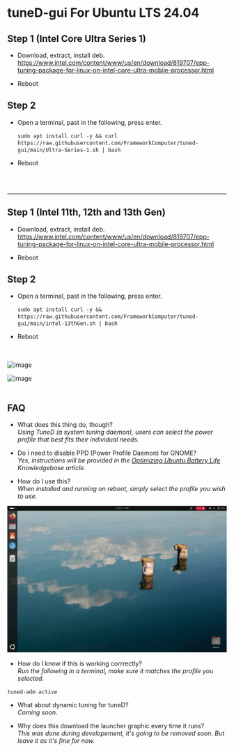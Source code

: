 # tuneD-gui For Ubuntu LTS 24.04

## Step 1 (Intel Core Ultra Series 1) 

- Download, extract, install deb. https://www.intel.com/content/www/us/en/download/819707/epp-tuning-package-for-linux-on-intel-core-ultra-mobile-processor.html

- Reboot

## Step 2 

- Open a terminal, past in the following, press enter.

  ```
  sudo apt install curl -y && curl https://raw.githubusercontent.com/FrameworkComputer/tuned-gui/main/Ultra-Series-1.sh | bash
  ```

- Reboot

<br/>
<br/>

---------------------------------------

## Step 1 (Intel 11th, 12th and 13th Gen) 

- Download, extract, install deb. https://www.intel.com/content/www/us/en/download/819707/epp-tuning-package-for-linux-on-intel-core-ultra-mobile-processor.html

- Reboot

## Step 2 

- Open a terminal, past in the following, press enter.

  ```
  sudo apt install curl -y && https://raw.githubusercontent.com/FrameworkComputer/tuned-gui/main/intel-13thGen.sh | bash
  ```

- Reboot


<br/><br/>
![image](https://raw.githubusercontent.com/FrameworkComputer/tuned-gui/main/images/dark.png)

![image](https://raw.githubusercontent.com/FrameworkComputer/tuned-gui/main/images/light.png)
<br/><br/> 

## FAQ

- What does this thing do, though?  \
  *Using TuneD (a system tuning daemon), users can select the power profile that best fits their individual needs.*


- Do I need to disable PPD (Power Profile Daemon) for GNOME?  \
*Yes, instructions will be provided in the [Optimizing Ubuntu Battery Life](https://knowledgebase.frame.work/en_us/optimizing-ubuntu-battery-life-Sye_48Lg3) Knowledgebase article.*

- How do I use this?  \
*When installed and running on reboot, simply select the profile you wish to use.*  

![image](https://raw.githubusercontent.com/FrameworkComputer/tuned-gui/main/images/tuned-gui.gif)

- How do I know if this is working corrrectly?  \
*Run the following in a terminal, make sure it matches the profile you selected.*

```
tuned-adm active
```
  
- What about dynamic tuning for tuneD?  \
*Coming soon.*

- Why does this download the launcher graphic every time it runs?  \
*This was done during developement, it's going to be removed soon. But leave it as it's fine for now.*
